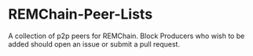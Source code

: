 # REMChain-Peer-Lists

A collection of p2p peers for REMChain. Block Producers who wish to be added should open an issue or submit a pull request.
